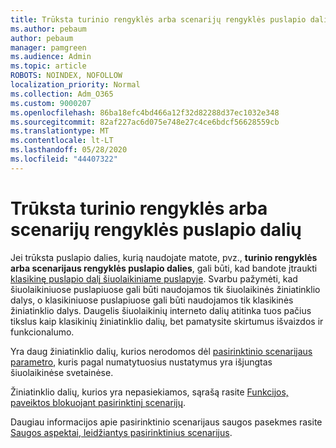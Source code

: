 ```yaml
---
title: Trūksta turinio rengyklės arba scenarijų rengyklės puslapio dalių
ms.author: pebaum
author: pebaum
manager: pamgreen
ms.audience: Admin
ms.topic: article
ROBOTS: NOINDEX, NOFOLLOW
localization_priority: Normal
ms.collection: Adm_O365
ms.custom: 9000207
ms.openlocfilehash: 86ba18efc4bd466a12f32d82288d37ec1032e348
ms.sourcegitcommit: 82af227ac6d075e748e27c4ce6bdcf56628559cb
ms.translationtype: MT
ms.contentlocale: lt-LT
ms.lasthandoff: 05/28/2020
ms.locfileid: "44407322"
---
```

# <a name="content-editor-or-script-editor-web-parts-are-missing"></a>Trūksta turinio rengyklės arba scenarijų rengyklės puslapio dalių

Jei trūksta puslapio dalies, kurią naudojate matote, pvz., **turinio rengyklės arba scenarijaus rengyklės puslapio dalies**, gali būti, kad bandote įtraukti [klasikinę puslapio dalį šiuolaikiniame puslapyje](https://support.office.com/article/classic-and-modern-web-part-experiences-3fdae6c3-8fc1-49ab-8708-8c104b882e64). Svarbu pažymėti, kad šiuolaikiniuose puslapiuose gali būti naudojamos tik šiuolaikinės žiniatinklio dalys, o klasikiniuose puslapiuose gali būti naudojamos tik klasikinės žiniatinklio dalys. Daugelis šiuolaikinių interneto dalių atitinka tuos pačius tikslus kaip klasikinių žiniatinklio dalių, bet pamatysite skirtumus išvaizdos ir funkcionalumo.

Yra daug žiniatinklio dalių, kurios nerodomos dėl [pasirinktinio scenarijaus parametro](https://docs.microsoft.com/sharepoint/allow-or-prevent-custom-script), kuris pagal numatytuosius nustatymus yra išjungtas šiuolaikinėse svetainėse. 

Žiniatinklio dalių, kurios yra nepasiekiamos, sąrašą rasite [Funkcijos, paveiktos blokuojant pasirinktinį scenarijų](https://docs.microsoft.com/sharepoint/allow-or-prevent-custom-script#features-affected-when-custom-script-is-blocked).

Daugiau informacijos apie pasirinktinio scenarijaus saugos pasekmes rasite [Saugos aspektai, leidžiantys pasirinktinius scenarijus](https://docs.microsoft.com/sharepoint/security-considerations-of-allowing-custom-script).
